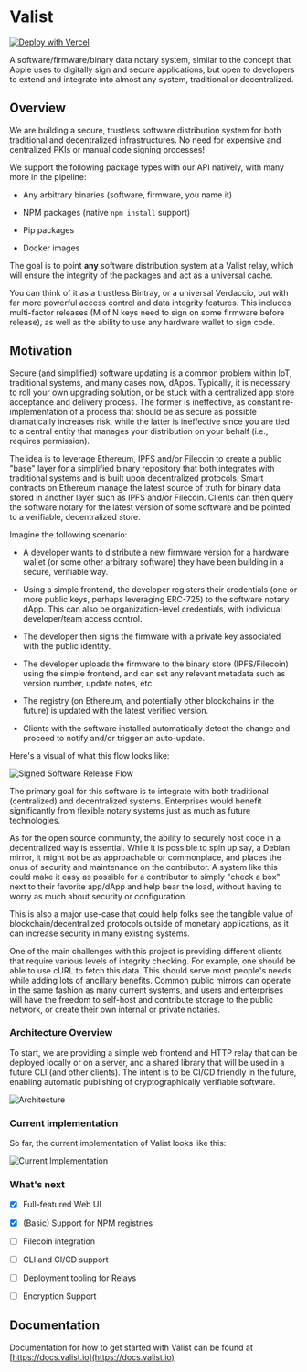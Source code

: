# Valist

[![Deploy with Vercel](https://vercel.com/button)](https://vercel.com/new/git/external?repository-url=https%3A%2F%2Fgithub.com%2Fvalist-io%2Fvalist&env=WEB3_PROVIDER&envDescription=Enter%20a%20Web3%20HTTP%20Provider%20(can%20be%20an%20Infura%20Project%20URL))

A software/firmware/binary data notary system, similar to the concept that Apple uses to digitally sign and secure applications, but open to developers to extend and integrate into almost any system, traditional or decentralized.

## Overview

We are building a secure, trustless software distribution system for both traditional and decentralized infrastructures. No need for expensive and centralized PKIs or manual code signing processes!

We support the following package types with our API natively, with many more in the pipeline:

* Any arbitrary binaries (software, firmware, you name it)

* NPM packages (native `npm install` support)

* Pip packages

* Docker images

The goal is to point **any** software distribution system at a Valist relay, which will ensure the integrity of the packages and act as a universal cache.

You can think of it as a trustless Bintray, or a universal Verdaccio, but with far more powerful access control and data integrity features. This includes multi-factor releases (M of N keys need to sign on some firmware before release), as well as the ability to use any hardware wallet to sign code.

## Motivation

Secure (and simplified) software updating is a common problem within IoT, traditional systems, and many cases now, dApps. Typically, it is necessary to roll your own upgrading solution, or be stuck with a centralized app store acceptance and delivery process. The former is ineffective, as constant re-implementation of a process that should be as secure as possible dramatically increases risk, while the latter is ineffective since you are tied to a central entity that manages your distribution on your behalf (i.e., requires permission).

The idea is to leverage Ethereum, IPFS and/or Filecoin to create a public "base" layer for a simplified binary repository that both integrates with traditional systems and is built upon decentralized protocols. Smart contracts on Ethereum manage the latest source of truth for binary data stored in another layer such as IPFS and/or Filecoin. Clients can then query the software notary for the latest version of some software and be pointed to a verifiable, decentralized store.

Imagine the following scenario:

* A developer wants to distribute a new firmware version for a hardware wallet (or some other arbitrary software) they have been building in a secure, verifiable way.

* Using a simple frontend, the developer registers their credentials (one or more public keys, perhaps leveraging ERC-725) to the software notary dApp. This can also be organization-level credentials, with individual developer/team access control.

* The developer then signs the firmware with a private key associated with the public identity.

* The developer uploads the firmware to the binary store (IPFS/Filecoin) using the simple frontend, and can set any relevant metadata such as version number, update notes, etc.

* The registry (on Ethereum, and potentially other blockchains in the future) is updated with the latest verified version.

* Clients with the software installed automatically detect the change and proceed to notify and/or trigger an auto-update.

Here's a visual of what this flow looks like:

![Signed Software Release Flow](docs/img/signed-release-flow.png)

The primary goal for this software is to integrate with both traditional (centralized) and decentralized systems. Enterprises would benefit significantly from flexible notary systems just as much as future technologies.

As for the open source community, the ability to securely host code in a decentralized way is essential. While it is possible to spin up say, a Debian mirror, it might not be as approachable or commonplace, and places the onus of security and maintenance on the contributor. A system like this could make it easy as possible for a contributor to simply "check a box" next to their favorite app/dApp and help bear the load, without having to worry as much about security or configuration.

This is also a major use-case that could help folks see the tangible value of blockchain/decentralized protocols outside of monetary applications, as it can increase security in many existing systems.

One of the main challenges with this project is providing different clients that require various levels of integrity checking. For example, one should be able to use cURL to fetch this data. This should serve most people's needs while adding lots of ancillary benefits. Common public mirrors can operate in the same fashion as many current systems, and users and enterprises will have the freedom to self-host and contribute storage to the public network, or create their own internal or private notaries.

### Architecture Overview

To start, we are providing a simple web frontend and HTTP relay that can be deployed locally or on a server, and a shared library that will be used in a future CLI (and other clients). The intent is to be CI/CD friendly in the future, enabling automatic publishing of cryptographically verifiable software.

![Architecture](docs/img/architecture.svg)

### Current implementation

So far, the current implementation of Valist looks like this:

![Current Implementation](docs/img/current-implementation.png)

### What's next

* [x] Full-featured Web UI

* [x] (Basic) Support for NPM registries

* [ ] Filecoin integration

* [ ] CLI and CI/CD support

* [ ] Deployment tooling for Relays

* [ ] Encryption Support

## Documentation

Documentation for how to get started with Valist can be found at [https://docs.valist.io](https://docs.valist.io)
